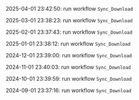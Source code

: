 2025-04-01 23:42:50: run workflow `Sync_Download` 

2025-03-01 23:38:23: run workflow `Sync_Download` 

2025-02-01 23:37:43: run workflow `Sync_Download` 

2025-01-01 23:38:12: run workflow `Sync_Download` 

2024-12-01 23:39:00: run workflow `Sync_Download` 

2024-11-01 23:40:03: run workflow `Sync_Download` 

2024-10-01 23:39:59: run workflow `Sync_Download` 

2024-09-01 23:37:16: run workflow `Sync_Download` 


